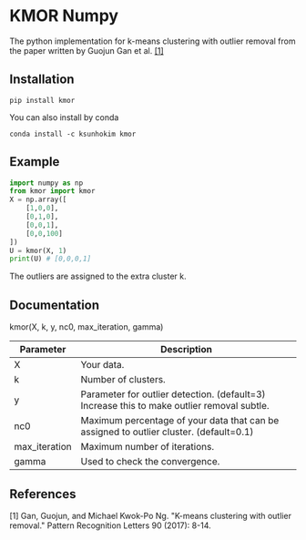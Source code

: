 # KMOR Numpy

The python implementation for k-means clustering with outlier removal from the paper written by Guojun Gan et al. [[1]](#1)

## Installation

```
pip install kmor
```

You can also install by conda

```
conda install -c ksunhokim kmor
```

## Example

```python
import numpy as np
from kmor import kmor
X = np.array([
    [1,0,0],
    [0,1,0],
    [0,0,1],
    [0,0,100]
])
U = kmor(X, 1)
print(U) # [0,0,0,1]
```

The outliers are assigned to the extra cluster k.

## Documentation

kmor(X, k, y, nc0, max_iteration, gamma)

| Parameter     | Description                                                                    |
|---------------|--------------------------------------------------------------------------------|
| X             | Your data.                                                                     |
| k             | Number of clusters.                                                            |
| y             | Parameter for outlier detection. (default=3) Increase this to make outlier removal subtle. |
| nc0           | Maximum percentage of your data that can be assigned to outlier cluster. (default=0.1)    |
| max_iteration | Maximum number of iterations.                                                  |
| gamma         | Used to check the convergence.                                                 |


## References

<a id="1">[1]</a> Gan, Guojun, and Michael Kwok-Po Ng. "K-means clustering with outlier removal." Pattern Recognition Letters 90 (2017): 8-14.